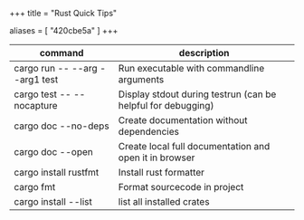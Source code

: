+++
title = "Rust Quick Tips"


aliases = [
  "420cbe5a"
]
+++

| command                        | description |
|--------------------------------|-|
| cargo run -- --arg --arg1 test | Run executable with commandline arguments |
| cargo test -- --nocapture      | Display stdout during testrun (can be helpful for debugging) |
| cargo doc --no-deps            | Create documentation without dependencies |
| cargo doc --open               | Create local full documentation and open it in browser |
| cargo install rustfmt          | Install rust formatter |
| cargo fmt                      | Format sourcecode in project |
| cargo install --list           | list all installed crates |
